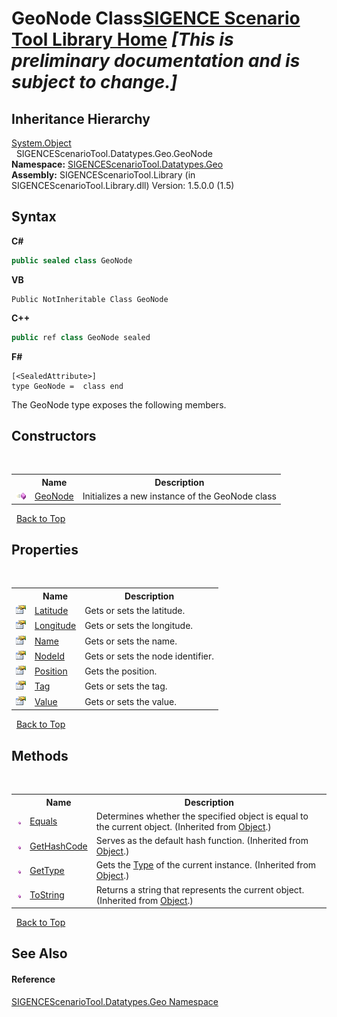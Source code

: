 # GeoNode Class<a href="https://github.com/ObiWanLansi/SIGENCE-Scenario-Tool">SIGENCE Scenario Tool Library Home</a> _**\[This is preliminary documentation and is subject to change.\]**_




## Inheritance Hierarchy
<a href="http://msdn2.microsoft.com/en-us/library/e5kfa45b" target="_blank">System.Object</a><br />&nbsp;&nbsp;SIGENCEScenarioTool.Datatypes.Geo.GeoNode<br />
**Namespace:**&nbsp;<a href="22f4598b-4676-3d28-691e-d0e1597755ea.md">SIGENCEScenarioTool.Datatypes.Geo</a><br />**Assembly:**&nbsp;SIGENCEScenarioTool.Library (in SIGENCEScenarioTool.Library.dll) Version: 1.5.0.0 (1.5)

## Syntax

**C#**<br />
``` C#
public sealed class GeoNode
```

**VB**<br />
``` VB
Public NotInheritable Class GeoNode
```

**C++**<br />
``` C++
public ref class GeoNode sealed
```

**F#**<br />
``` F#
[<SealedAttribute>]
type GeoNode =  class end
```

The GeoNode type exposes the following members.


## Constructors
&nbsp;<table><tr><th></th><th>Name</th><th>Description</th></tr><tr><td>![Public method](media/pubmethod.gif "Public method")</td><td><a href="b12727bc-9d14-42a1-88a8-c470fe709d71.md">GeoNode</a></td><td>
Initializes a new instance of the GeoNode class</td></tr></table>&nbsp;
<a href="#geonode-class">Back to Top</a>

## Properties
&nbsp;<table><tr><th></th><th>Name</th><th>Description</th></tr><tr><td>![Public property](media/pubproperty.gif "Public property")</td><td><a href="860f0e61-6456-24a0-3420-e2574bd43d97.md">Latitude</a></td><td>
Gets or sets the latitude.</td></tr><tr><td>![Public property](media/pubproperty.gif "Public property")</td><td><a href="2a8c2ac5-0e60-ea61-c54f-c675a8b2b543.md">Longitude</a></td><td>
Gets or sets the longitude.</td></tr><tr><td>![Public property](media/pubproperty.gif "Public property")</td><td><a href="74c12aae-d8eb-c5c9-8779-223fb6ac15ae.md">Name</a></td><td>
Gets or sets the name.</td></tr><tr><td>![Public property](media/pubproperty.gif "Public property")</td><td><a href="e5a63a4c-dd9b-500f-779d-0dc4642241b9.md">NodeId</a></td><td>
Gets or sets the node identifier.</td></tr><tr><td>![Public property](media/pubproperty.gif "Public property")</td><td><a href="e9f092d6-de32-5da9-9c05-122a54d6a161.md">Position</a></td><td>
Gets the position.</td></tr><tr><td>![Public property](media/pubproperty.gif "Public property")</td><td><a href="4c9d30f4-a462-23cf-bd70-0a6241ba1e07.md">Tag</a></td><td>
Gets or sets the tag.</td></tr><tr><td>![Public property](media/pubproperty.gif "Public property")</td><td><a href="dccfa32f-5c1b-c90c-95e9-7c73a24f7a98.md">Value</a></td><td>
Gets or sets the value.</td></tr></table>&nbsp;
<a href="#geonode-class">Back to Top</a>

## Methods
&nbsp;<table><tr><th></th><th>Name</th><th>Description</th></tr><tr><td>![Public method](media/pubmethod.gif "Public method")</td><td><a href="http://msdn2.microsoft.com/en-us/library/bsc2ak47" target="_blank">Equals</a></td><td>
Determines whether the specified object is equal to the current object.
 (Inherited from <a href="http://msdn2.microsoft.com/en-us/library/e5kfa45b" target="_blank">Object</a>.)</td></tr><tr><td>![Public method](media/pubmethod.gif "Public method")</td><td><a href="http://msdn2.microsoft.com/en-us/library/zdee4b3y" target="_blank">GetHashCode</a></td><td>
Serves as the default hash function.
 (Inherited from <a href="http://msdn2.microsoft.com/en-us/library/e5kfa45b" target="_blank">Object</a>.)</td></tr><tr><td>![Public method](media/pubmethod.gif "Public method")</td><td><a href="http://msdn2.microsoft.com/en-us/library/dfwy45w9" target="_blank">GetType</a></td><td>
Gets the <a href="http://msdn2.microsoft.com/en-us/library/42892f65" target="_blank">Type</a> of the current instance.
 (Inherited from <a href="http://msdn2.microsoft.com/en-us/library/e5kfa45b" target="_blank">Object</a>.)</td></tr><tr><td>![Public method](media/pubmethod.gif "Public method")</td><td><a href="http://msdn2.microsoft.com/en-us/library/7bxwbwt2" target="_blank">ToString</a></td><td>
Returns a string that represents the current object.
 (Inherited from <a href="http://msdn2.microsoft.com/en-us/library/e5kfa45b" target="_blank">Object</a>.)</td></tr></table>&nbsp;
<a href="#geonode-class">Back to Top</a>

## See Also


#### Reference
<a href="22f4598b-4676-3d28-691e-d0e1597755ea.md">SIGENCEScenarioTool.Datatypes.Geo Namespace</a><br />